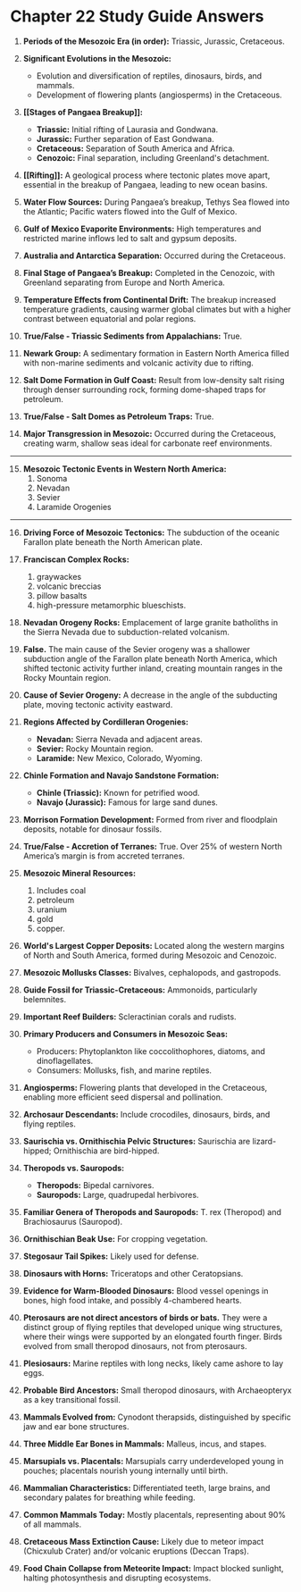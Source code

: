 # Chapter 22 Study Guide Answers

1. **Periods of the Mesozoic Era (in order):** Triassic, Jurassic, Cretaceous.

2. **Significant Evolutions in the Mesozoic:**
    - Evolution and diversification of reptiles, dinosaurs, birds, and mammals.
    - Development of flowering plants (angiosperms) in the Cretaceous.

3. **[[Stages of Pangaea Breakup]]:**
    - **Triassic:** Initial rifting of Laurasia and Gondwana.
    - **Jurassic:** Further separation of East Gondwana.
    - **Cretaceous:** Separation of South America and Africa.
    - **Cenozoic:** Final separation, including Greenland's detachment.

4. **[[Rifting]]:** A geological process where tectonic plates move apart, essential in the breakup of Pangaea, leading to new ocean basins.

5. **Water Flow Sources:** During Pangaea’s breakup, Tethys Sea flowed into the Atlantic; Pacific waters flowed into the Gulf of Mexico.

6. **Gulf of Mexico Evaporite Environments:** High temperatures and restricted marine inflows led to salt and gypsum deposits.

7. **Australia and Antarctica Separation:** Occurred during the Cretaceous.

8. **Final Stage of Pangaea’s Breakup:** Completed in the Cenozoic, with Greenland separating from Europe and North America.

9. **Temperature Effects from Continental Drift:** The breakup increased temperature gradients, causing warmer global climates but with a higher contrast between equatorial and polar regions.

10. **True/False - Triassic Sediments from Appalachians:** True.

11. **Newark Group:** A sedimentary formation in Eastern North America filled with non-marine sediments and volcanic activity due to rifting.

12. **Salt Dome Formation in Gulf Coast:** Result from low-density salt rising through denser surrounding rock, forming dome-shaped traps for petroleum.

13. **True/False - Salt Domes as Petroleum Traps:** True.


14. **Major Transgression in Mesozoic:** Occurred during the Cretaceous, creating warm, shallow seas ideal for carbonate reef environments.

----
15. **Mesozoic Tectonic Events in Western North America:** 
	1. Sonoma
	2. Nevadan
	3. Sevier
	4. Laramide Orogenies
---
16. **Driving Force of Mesozoic Tectonics:** The subduction of the oceanic Farallon plate beneath the North American plate.

17. **Franciscan Complex Rocks:** 
	1. graywackes
	2. volcanic breccias
	3. pillow basalts
	4. high-pressure metamorphic blueschists.

18. **Nevadan Orogeny Rocks:** Emplacement of large granite batholiths in the Sierra Nevada due to subduction-related volcanism.

19. **False.** The main cause of the Sevier orogeny was a shallower subduction angle of the Farallon plate beneath North America, which shifted tectonic activity further inland, creating mountain ranges in the Rocky Mountain region.

20. **Cause of Sevier Orogeny:** A decrease in the angle of the subducting plate, moving tectonic activity eastward.

21. **Regions Affected by Cordilleran Orogenies:**
    - **Nevadan:** Sierra Nevada and adjacent areas.
    - **Sevier:** Rocky Mountain region.
    - **Laramide:** New Mexico, Colorado, Wyoming.

22. **Chinle Formation and Navajo Sandstone Formation:**
    - **Chinle (Triassic):** Known for petrified wood.
    - **Navajo (Jurassic):** Famous for large sand dunes.

23. **Morrison Formation Development:** Formed from river and floodplain deposits, notable for dinosaur fossils.

24. **True/False - Accretion of Terranes:** True. Over 25% of western North America’s margin is from accreted terranes.

25. **Mesozoic Mineral Resources:**
	1. Includes coal
	2. petroleum
	3. uranium
	4. gold
	5. copper.

26. **World's Largest Copper Deposits:** Located along the western margins of North and South America, formed during Mesozoic and Cenozoic.

27. **Mesozoic Mollusks Classes:** Bivalves, cephalopods, and gastropods.

28. **Guide Fossil for Triassic-Cretaceous:** Ammonoids, particularly belemnites.

29. **Important Reef Builders:** Scleractinian corals and rudists.

30. **Primary Producers and Consumers in Mesozoic Seas:**
    - Producers: Phytoplankton like coccolithophores, diatoms, and dinoflagellates.
    - Consumers: Mollusks, fish, and marine reptiles.

31. **Angiosperms:** Flowering plants that developed in the Cretaceous, enabling more efficient seed dispersal and pollination.

32. **Archosaur Descendants:** Include crocodiles, dinosaurs, birds, and flying reptiles.

33. **Saurischia vs. Ornithischia Pelvic Structures:** Saurischia are lizard-hipped; Ornithischia are bird-hipped.

34. **Theropods vs. Sauropods:**
    - **Theropods:** Bipedal carnivores.
    - **Sauropods:** Large, quadrupedal herbivores.

35. **Familiar Genera of Theropods and Sauropods:** T. rex (Theropod) and Brachiosaurus (Sauropod).

36. **Ornithischian Beak Use:** For cropping vegetation.

37. **Stegosaur Tail Spikes:** Likely used for defense.

38. **Dinosaurs with Horns:** Triceratops and other Ceratopsians.

39. **Evidence for Warm-Blooded Dinosaurs:** Blood vessel openings in bones, high food intake, and possibly 4-chambered hearts.

40. **Pterosaurs are not direct ancestors of birds or bats.** They were a distinct group of flying reptiles that developed unique wing structures, where their wings were supported by an elongated fourth finger. Birds evolved from small theropod dinosaurs, not from pterosaurs.

41. **Plesiosaurs:** Marine reptiles with long necks, likely came ashore to lay eggs.

42. **Probable Bird Ancestors:** Small theropod dinosaurs, with Archaeopteryx as a key transitional fossil.

43. **Mammals Evolved from:** Cynodont therapsids, distinguished by specific jaw and ear bone structures.

44. **Three Middle Ear Bones in Mammals:** Malleus, incus, and stapes.

45. **Marsupials vs. Placentals:** Marsupials carry underdeveloped young in pouches; placentals nourish young internally until birth.

46. **Mammalian Characteristics:** Differentiated teeth, large brains, and secondary palates for breathing while feeding.

47. **Common Mammals Today:** Mostly placentals, representing about 90% of all mammals.

48. **Cretaceous Mass Extinction Cause:** Likely due to meteor impact (Chicxulub Crater) and/or volcanic eruptions (Deccan Traps).

49. **Food Chain Collapse from Meteorite Impact:** Impact blocked sunlight, halting photosynthesis and disrupting ecosystems.